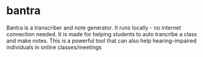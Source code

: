 # bantra
Bantra is a transcriber and note generator. It runs locally - no internet connection needed. It is made for helping students to auto trancribe a class and make notes. This is a powerful tool that can also help hearing-impaired individuals in online classes/meetings
